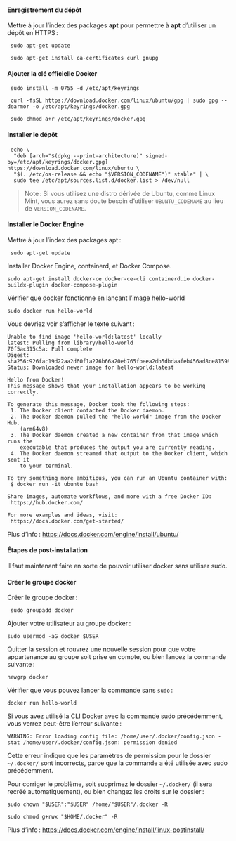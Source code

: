 #### Enregistrement du dépôt

Mettre à jour l’index des packages **apt** pour permettre à **apt** d’utiliser un dépôt en HTTPS :

```shell
 sudo apt-get update

 sudo apt-get install ca-certificates curl gnupg
```

#### Ajouter la clé officielle Docker

```shell
 sudo install -m 0755 -d /etc/apt/keyrings

 curl -fsSL https://download.docker.com/linux/ubuntu/gpg | sudo gpg --dearmor -o /etc/apt/keyrings/docker.gpg

 sudo chmod a+r /etc/apt/keyrings/docker.gpg
```

#### Installer le dépôt

```shell
 echo \
  "deb [arch="$(dpkg --print-architecture)" signed-by=/etc/apt/keyrings/docker.gpg] https://download.docker.com/linux/ubuntu \
  "$(. /etc/os-release && echo "$VERSION_CODENAME")" stable" | \
  sudo tee /etc/apt/sources.list.d/docker.list > /dev/null
```

> Note :
> Si vous utilisez une distro dérivée de Ubuntu, comme Linux Mint, vous aurez sans doute besoin d’utiliser `UBUNTU_CODENAME` au lieu de `VERSION_CODENAME`.

#### Installer le Docker Engine

Mettre à jour l’index des packages apt :

```shell
 sudo apt-get update
```

Installer Docker Engine, containerd, et Docker Compose.

```shell
sudo apt-get install docker-ce docker-ce-cli containerd.io docker-buildx-plugin docker-compose-plugin
```

Vérifier que docker fonctionne en lançant l’image hello-world

```shell
sudo docker run hello-world
```

Vous devriez voir s’afficher le texte suivant :

```shell
Unable to find image 'hello-world:latest' locally
latest: Pulling from library/hello-world
70f5ac315c5a: Pull complete
Digest: sha256:926fac19d22aa2d60f1a276b66a20eb765fbeea2db5dbdaafeb456ad8ce81598
Status: Downloaded newer image for hello-world:latest

Hello from Docker!
This message shows that your installation appears to be working correctly.

To generate this message, Docker took the following steps:
 1. The Docker client contacted the Docker daemon.
 2. The Docker daemon pulled the "hello-world" image from the Docker Hub.
    (arm64v8)
 3. The Docker daemon created a new container from that image which runs the
    executable that produces the output you are currently reading.
 4. The Docker daemon streamed that output to the Docker client, which sent it
    to your terminal.

To try something more ambitious, you can run an Ubuntu container with:
 $ docker run -it ubuntu bash

Share images, automate workflows, and more with a free Docker ID:
 https://hub.docker.com/

For more examples and ideas, visit:
 https://docs.docker.com/get-started/
```

Plus d’info : <https://docs.docker.com/engine/install/ubuntu/>

#### Étapes de post-installation

Il faut maintenant faire en sorte de pouvoir utiliser docker sans utiliser sudo.

#### Créer le groupe docker

Créer le groupe docker :

```shell
 sudo groupadd docker
```

Ajouter votre utilisateur au groupe docker :

```shell
sudo usermod -aG docker $USER
```

Quitter la session et rouvrez une nouvelle session pour que votre appartenance au groupe soit prise en compte, ou bien lancez la commande suivante :

```shell
newgrp docker
```

Vérifier que vous pouvez lancer la commande sans `sudo` :

```shell
docker run hello-world
```

Si vous avez utilisé la CLI Docker avec la commande sudo précédemment, vous verrez peut-être l’erreur suivante :

```shell
WARNING: Error loading config file: /home/user/.docker/config.json -
stat /home/user/.docker/config.json: permission denied
```

Cette erreur indique que les paramètres de permission pour le dossier `~/.docker/`  sont incorrects, parce que la commande a été utilisée avec sudo précédemment.

Pour corriger le problème, soit supprimez le dossier `~/.docker/` (il sera recréé automatiquement), ou bien changez les droits sur le dossier :

```shell
sudo chown "$USER":"$USER" /home/"$USER"/.docker -R

sudo chmod g+rwx "$HOME/.docker" -R
```

Plus d’info : <https://docs.docker.com/engine/install/linux-postinstall/>
